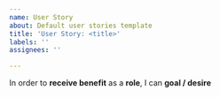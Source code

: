 ```yaml
---
name: User Story
about: Default user stories template
title: 'User Story: <title>'
labels: ''
assignees: ''

---
```


In order to **receive benefit** as a **role**, I can **goal / desire**
